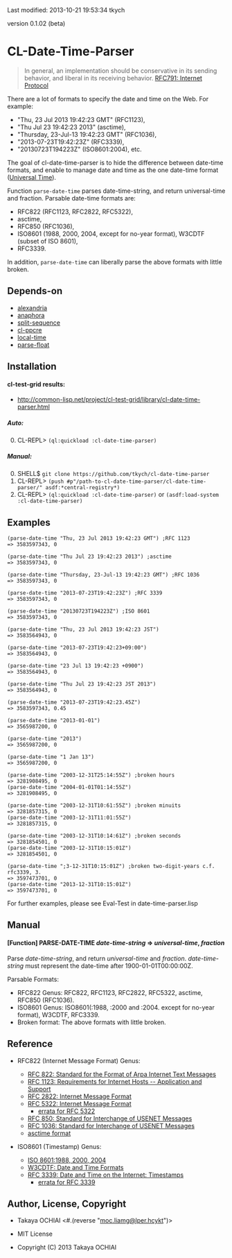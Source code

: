 Last modified: 2013-10-21 19:53:34 tkych

version 0.1.02 (beta)


CL-Date-Time-Parser
===================

> In general, an implementation should be conservative in its sending
> behavior, and liberal in its receiving behavior.
> [RFC791: Internet Protocol](http://tools.ietf.org/html/rfc791)


There are a lot of formats to specify the date and time on the Web.
For example:

 * "Thu, 23 Jul 2013 19:42:23 GMT" (RFC1123),
 * "Thu Jul 23 19:42:23 2013" (asctime),
 * "Thursday, 23-Jul-13 19:42:23 GMT" (RFC1036),
 * "2013-07-23T19:42:23Z" (RFC3339),
 * "20130723T194223Z" (ISO8601:2004), etc.

The goal of cl-date-time-parser is to hide the difference between
date-time formats, and enable to manage date and time as the one date-time format
([Universal Time](http://www.lispworks.com/documentation/HyperSpec/Body/25_adb.htm)).

Function `parse-date-time` parses date-time-string, and return universal-time and fraction.
Parsable date-time formats are:

 * RFC822 (RFC1123, RFC2822, RFC5322),
 * asctime,
 * RFC850 (RFC1036),
 * ISO8601 (1988, 2000, 2004, except for no-year format), W3CDTF (subset of ISO 8601),
 * RFC3339.

In addition, `parse-date-time` can liberally parse the above formats with little broken.


Depends-on
----------

 * [alexandria](http://common-lisp.net/project/alexandria/)
 * [anaphora](http://common-lisp.net/project/anaphora/)
 * [split-sequence](http://www.cliki.net/split-sequence)
 * [cl-ppcre](http://weitz.de/cl-ppcre/)
 * [local-time](http://common-lisp.net/project/local-time/)
 * [parse-float](https://github.com/soemraws/parse-float)


Installation
------------

#### cl-test-grid results:

 - http://common-lisp.net/project/cl-test-grid/library/cl-date-time-parser.html


##### Auto:

 0. CL-REPL> `(ql:quickload :cl-date-time-parser)`


##### Manual:

 0. SHELL$   `git clone https://github.com/tkych/cl-date-time-parser`
 1. CL-REPL> `(push #p"/path-to-cl-date-time-parser/cl-date-time-parser/" asdf:*central-registry*)`
 2. CL-REPL> `(ql:quickload :cl-date-time-parser)` or `(asdf:load-system :cl-date-time-parser)`


Examples
--------

    (parse-date-time "Thu, 23 Jul 2013 19:42:23 GMT") ;RFC 1123
    => 3583597343, 0

    (parse-date-time "Thu Jul 23 19:42:23 2013") ;asctime
    => 3583597343, 0

    (parse-date-time "Thursday, 23-Jul-13 19:42:23 GMT") ;RFC 1036
    => 3583597343, 0

    (parse-date-time "2013-07-23T19:42:23Z") ;RFC 3339
    => 3583597343, 0

    (parse-date-time "20130723T194223Z") ;ISO 8601
    => 3583597343, 0

    (parse-date-time "Thu, 23 Jul 2013 19:42:23 JST")
    => 3583564943, 0

    (parse-date-time "2013-07-23T19:42:23+09:00")
    => 3583564943, 0

    (parse-date-time "23 Jul 13 19:42:23 +0900")
    => 3583564943, 0

    (parse-date-time "Thu Jul 23 19:42:23 JST 2013")
    => 3583564943, 0

    (parse-date-time "2013-07-23T19:42:23.45Z")
    => 3583597343, 0.45

    (parse-date-time "2013-01-01")
    => 3565987200, 0

    (parse-date-time "2013")
    => 3565987200, 0

    (parse-date-time "1 Jan 13")
    => 3565987200, 0

    (parse-date-time "2003-12-31T25:14:55Z") ;broken hours
    => 3281908495, 0
    (parse-date-time "2004-01-01T01:14:55Z")
    => 3281908495, 0

    (parse-date-time "2003-12-31T10:61:55Z") ;broken minuits
    => 3281857315, 0
    (parse-date-time "2003-12-31T11:01:55Z")
    => 3281857315, 0

    (parse-date-time "2003-12-31T10:14:61Z") ;broken seconds
    => 3281854501, 0
    (parse-date-time "2003-12-31T10:15:01Z")
    => 3281854501, 0

    (parse-date-time ";3-12-31T10:15:01Z") ;broken two-digit-years c.f. rfc3339, 3.
    => 3597473701, 0
    (parse-date-time "2013-12-31T10:15:01Z")
    => 3597473701, 0


For further examples, please see Eval-Test in date-time-parser.lisp


Manual
------

#### [Function] PARSE-DATE-TIME _date-time-string_ => _universal-time_, _fraction_

Parse _date-time-string_, and return _universal-time_ and _fraction_.
_date-time-string_ must represent the date-time after 1900-01-01T00:00:00Z.

Parsable Formats:

 * RFC822 Genus: RFC822, RFC1123, RFC2822, RFC5322, asctime, RFC850 (RFC1036).
 * ISO8601 Genus: ISO8601(:1988, :2000 and :2004. except for no-year format), W3CDTF, RFC3339.
 * Broken format: The above formats with little broken.


Reference
---------

 * RFC822 (Internet Message Format) Genus:
   * [RFC 822: Standard for the Format of Arpa Internet Text Messages](http://tools.ietf.org/html/rfc822)
   * [RFC 1123: Requirements for Internet Hosts -- Application and Support](http://tools.ietf.org/html/rfc1123)
   * [RFC 2822: Internet Message Format](http://tools.ietf.org/html/rfc2822)
   * [RFC 5322: Internet Message Format](http://tools.ietf.org/html/rfc5322)
     * [errata for RFC 5322](http://www.rfc-editor.org/errata_search.php?rfc=5322)
   * [RFC 850: Standard for Interchange of USENET Messages](http://tools.ietf.org/html/rfc850)
   * [RFC 1036: Standard for Interchange of USENET Messages](http://tools.ietf.org/html/rfc1036)
   * [asctime format](http://en.cppreference.com/w/c/chrono/asctime)

 * ISO8601 (Timestamp) Genus:
   * [ISO 8601:1988, 2000, 2004](http://www.iso.org/iso/home/standards/iso8601.htm)
   * [W3CDTF: Date and Time Formats](http://www.w3.org/TR/1998/NOTE-datetime-19980827)
   * [RFC 3339: Date and Time on the Internet: Timestamps](http://tools.ietf.org/html/rfc3339)
     * [errata for RFC 3339](http://www.rfc-editor.org/errata_search.php?rfc=3339)


Author, License, Copyright
--------------------------

 - Takaya OCHIAI  <#.(reverse "moc.liamg@lper.hcykt")>

 - MIT License

 - Copyright (C) 2013 Takaya OCHIAI
